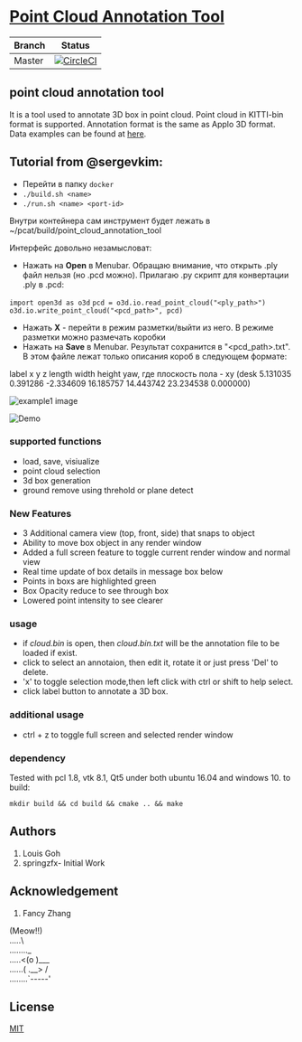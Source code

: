 # [Point Cloud Annotation Tool](https://github.com/Louisgcr/point-cloud-annotation-tool)

Branch | Status
------------ | -------------
Master |[![CircleCI](https://circleci.com/gh/Louisgcr/point-cloud-annotation-tool/tree/master.svg?style=svg)](https://circleci.com/gh/Louisgcr/point-cloud-annotation-tool/tree/master)

##  point cloud annotation tool
It is a tool used to annotate 3D box in point cloud. Point cloud in KITTI-bin format is supported. Annotation format is the same as Applo 3D format. Data examples can be found at [here](http://data.apollo.auto/help?name=data_intro_3d&data_key=lidar_obstacle_label&data_type=0&locale=en-us&lang=en).

## Tutorial from @sergevkim:

- Перейти в папку `docker`
- `./build.sh <name>`
- `./run.sh <name> <port-id>`

Внутри контейнера сам инструмент будет лежать в ~/pcat/build/point_cloud_annotation_tool

Интерфейс довольно незамысловат:

- Нажать на __Open__ в Menubar. Обращаю внимание, что открыть .ply файл нельзя (но .pcd можно). Прилагаю .py скрипт для конвертации .ply в .pcd:

`import open3d as o3d`
`pcd = o3d.io.read_point_cloud("<ply_path>")`
`o3d.io.write_point_cloud("<pcd_path>", pcd)`

- Нажать __X__ - перейти в режим разметки/выйти из него. В режиме разметки можно размечать коробки
- Нажать на __Save__ в Menubar. Результат сохранится в "<pcd_path>.txt". В этом файле лежат только описания короб в следующем формате:

label x y z length width height yaw, где плоскость пола - xy
(desk 5.131035 0.391286 -2.334609 16.185757 14.443742 23.234538 0.000000)

![example1 image](example_new.png)

![Demo](pcl_demo.gif)

### supported functions
- load, save, visiualize
- point cloud selection
- 3d box generation
- ground remove using threhold or plane detect

### New Features
- 3 Additional camera view (top, front, side) that snaps to object
- Ability to move box object in any render window
- Added a full screen feature to toggle current render window and normal view
- Real time update of box details in message box below
- Points in boxs are highlighted green
- Box Opacity reduce to see through box 
- Lowered point intensity to see clearer

### usage
- if *cloud.bin* is open, then *cloud.bin.txt* will be the annotation file to be loaded if exist.
- click to select an annotaion, then edit it, rotate it or just press 'Del' to delete.
- 'x' to toggle selection mode,then left click with ctrl or shift to help select.
- click label button to annotate a 3D box.

### additional usage
- ctrl + z to toggle full screen and selected render window


### dependency
Tested with pcl 1.8, vtk 8.1, Qt5  under both ubuntu 16.04 and windows 10.
to build:
```
mkdir build && cd build && cmake .. && make
```

## Authors
1. Louis Goh 
2. springzfx- Initial Work

##  Acknowledgement
1. Fancy Zhang

(Meow!!)  
.....\  
........_  
.....<(o )___  
......( .__> /  
........`-----'  

## License
[MIT](https://github.com/nishanths/license/blob/master/LICENSE)




